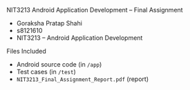 NIT3213 Android Application Development – Final Assignment

- Goraksha Pratap Shahi  
- s8121610  
-  NIT3213 – Android Application Development  

Files Included
- Android source code (in `/app`)  
- Test cases (in `/test`)  
- `NIT3213_Final_Assignment_Report.pdf` (report)
